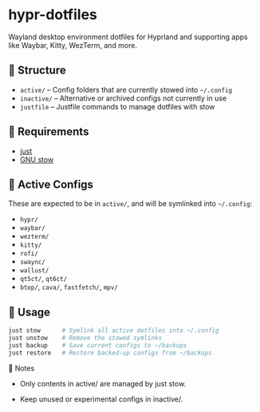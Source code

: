 # hypr-dotfiles

Wayland desktop environment dotfiles for Hyprland and supporting apps like Waybar, Kitty, WezTerm, and more.

## 📂 Structure

- `active/` – Config folders that are currently stowed into `~/.config`
- `inactive/` – Alternative or archived configs not currently in use
- `justfile` – Justfile commands to manage dotfiles with stow

## 🧰 Requirements

- [just](https://github.com/casey/just)
- [GNU stow](https://www.gnu.org/software/stow/)

## 🧩 Active Configs

These are expected to be in `active/`, and will be symlinked into `~/.config`:

- `hypr/`
- `waybar/`
- `wezterm/`
- `kitty/`
- `rofi/`
- `swaync/`
- `wallust/`
- `qt5ct/`, `qt6ct/`
- `btop/`, `cava/`, `fastfetch/`, `mpv/`

## 🚀 Usage

```bash
just stow      # Symlink all active dotfiles into ~/.config
just unstow    # Remove the stowed symlinks
just backup    # Save current configs to ~/backups
just restore   # Restore backed-up configs from ~/backups
```

🧪 Notes

 - Only contents in active/ are managed by just stow.

 - Keep unused or experimental configs in inactive/.
